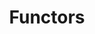 ---
title: Functors
url: http://bartoszmilewski.com/2015/01/20/functors/
authors:
- Bartosz Milewski
type: article
tags:
- category theory
- functors
doHaskell-type: blog post
dohaskell-collections:
- Category Theory for Programmers by Bartosz Milewski
dohaskell-year: 2015
---